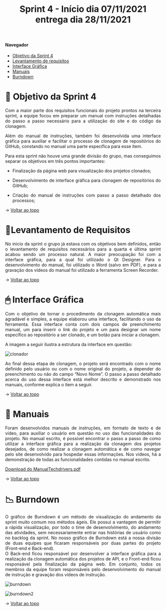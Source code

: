 <div align="center">
  <h1>Sprint 4 - Início dia 07/11/2021 entrega dia 28/11/2021</h1>
</div>

<br id="topo">  
  
#### Navegador
* <a href="#objetivo">Objetivo da Sprint 4</a>
* <a href="#requisitos">Levantamento de requisitos</a>
* <a href="#interfaceGrafica">Interface Gráfica</a>
* <a href="#manual">Manuais</a>
* <a href="#burndown">Burndown</a>

<span id="objetivo">

# 📌 Objetivo da Sprint 4
  <p align="justify">
Com a maior parte dos requisitos funcionais do projeto prontos na terceira sprint, a equipe focou em preparar um manual com instruções detalhadas do passo a passo necessário para a utilização do site e do código da clonagem.
  </p>
  <p align="justify">
    Além do manual de instruções, também foi desenvolvida uma interface gráfica para auxiliar e facilitar o processo de clonagem de repositórios do GitHub, constando no manual uma parte específica para esse item.
  </p>
<div align="justify">
Para esta sprint não houve uma grande divisão do grupo, mas conseguimos separar os objetivos em três pontos importantes:
  
* Finalização da página web para visualização dos projetos clonados;
  
* Desenvolvimento de interface gráfica para clonagem de repositórios do GitHub;
  
* Criação do manual de instruções com passo a passo detalhado dos processos;
  

→ [Voltar ao topo](#topo)
  
 
  <span id="requisitos">

# 📝Levantamento de Requisitos 
  <p align="justify">
  No inicio da sprint o grupo já estava com os objetivos bem definidos, então o levantamento de requisitos necessários para a quarta e última sprint acabou sendo um processo natural. A maior preocupação foi com a interface gráfica, para a qual foi utilizado o Qt Designer. Para o desenvolvimento do manual, foi utilizado o Word (salvo em PDF), e para a gravação dos vídeos do manual foi utilizado a ferramenta Screen Recorder.
  </p>
    
 → [Voltar ao topo](#topo)
    
  <span id="interfaceGrafica">
 
# 🖱 Interface Gráfica
 
  <p>Com o objetivo de tornar o procedimento da clonagem automática mais agradável e simples, a equipe elaborou uma interface, facilitando o uso da ferramenta.
    Essa interface conta com dois campos de preenchimento manual, um para inserir o link do projeto e um para designar um nome específico ao repositório a ser clonado,
    e um botão para iniciar a clonagem.
    </p>
  <p>A imagem a seguir ilustra a estrutura da interface em questão:
    </p>

![clonador](https://user-images.githubusercontent.com/86115352/143720642-a3d70b83-53f7-4353-a162-f24a69f1fbb0.png)

<p> 
  Ao final dessa etapa de clonagem, o projeto será encontrado com o nome definido pelo usuário ou com o nome original do projeto, a depender do preenchimento ou não do campo “Novo Nome”. O passo a passo detalhado acerca do uso dessa interface está melhor descrito e demonstrado nos manuais, conforme explica o item a seguir.
    </p>
    
  → [Voltar ao topo](#topo)
    
   <span id="manual">
     
 # 📖 Manuais 
   <p>Foram desenvolvidos manuais de instruções, em formato de texto e de vídeo, para auxiliar o usuário em questão no uso das funcionalidades do projeto. No manual escrito, é possível encontrar o passo a passo de como utilizar a interface gráfica para a realização da clonagem dos projetos desejados, de como realizar a clonagem automática e de como navegar pelo site desenvolvido para hospedar essas informações. Nos vídeos, há a demonstração de todas as funcionalidades contidas no manual escrito. </p>
     
  [Download do ManualTechdrivers.pdf](https://github.com/TechDriversFatec/TechDrivers/files/7612295/Manual_Techdrivers.pdf)

     
  → [Voltar ao topo](#topo)
        
   <span id="burndown">
  
  # 📉 Burndown
    
   <p>O gráfico de Burndown é um método de visualização do andamento da sprint muito comum nos métodos ágeis. Ele possui a vantagem de permitir a rápida visualização, por todo o time de desenvolvimento, do andamento das atividades, sem necessariamente entrar nas histórias de usuário como no backlog da sprint. No nosso gráfico de Burndown está a nossa divisão de duas equipes que ficaram responsáveis por duas partes do projeto (Front-end e Back-end).<br>
      O Back-end ficou responsável por desenvolver a interface gráfica para a realização da clonagem automática dos projetos de API, e o Front-end ficou responsável pela finalização da página web. Em conjunto, todos os membros da equipe foram responsáveis pelo desenvolvimento do manual de instrução e gravação dos vídeos de instrução. </p>
     
 ![burndown](https://user-images.githubusercontent.com/80860267/143718802-cec24b4a-54f0-4364-a8e0-e73a6b479dc9.jpg)

 ![burndown2](https://user-images.githubusercontent.com/80860267/143719556-fed9e4c6-44f9-463b-b824-ab954033daf2.jpeg)

     
  → [Voltar ao topo](#topo)


